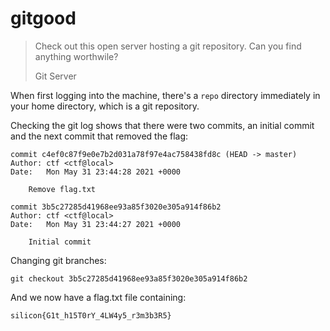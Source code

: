 # gitgood

> Check out this open server hosting a git repository. Can you find anything worthwile?
> 
> Git Server

When first logging into the machine, there's a `repo` directory immediately in your home directory, which is a git repository.

Checking the git log shows that there were two commits, an initial commit and the next commit that removed the flag:

```
commit c4ef0c87f9e0e7b2d031a78f97e4ac758438fd8c (HEAD -> master)
Author: ctf <ctf@local>
Date:   Mon May 31 23:44:28 2021 +0000

    Remove flag.txt

commit 3b5c27285d41968ee93a85f3020e305a914f86b2
Author: ctf <ctf@local>
Date:   Mon May 31 23:44:27 2021 +0000

    Initial commit
```

Changing git branches:

```
git checkout 3b5c27285d41968ee93a85f3020e305a914f86b2
```

And we now have a flag.txt file containing:

```
silicon{G1t_h15T0rY_4LW4y5_r3m3b3R5}
```
